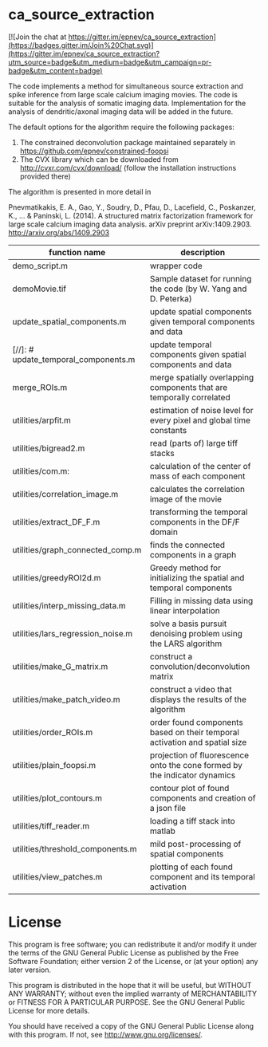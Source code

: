 # ca_source_extraction

[![Join the chat at https://gitter.im/epnev/ca_source_extraction](https://badges.gitter.im/Join%20Chat.svg)](https://gitter.im/epnev/ca_source_extraction?utm_source=badge&utm_medium=badge&utm_campaign=pr-badge&utm_content=badge)

The code implements a method for simultaneous source extraction and spike inference from large scale calcium imaging movies. The code is suitable for the analysis of somatic imaging data. Implementation for the analysis of dendritic/axonal imaging data will be added in the future. 

The default options for the algorithm require the following packages:

1. The constrained deconvolution package maintained separately in https://github.com/epnev/constrained-foopsi 
2. The CVX library which can be downloaded from http://cvxr.com/cvx/download/ (follow the installation instructions provided there) 

The algorithm is presented in more detail in

Pnevmatikakis, E. A., Gao, Y., Soudry, D., Pfau, D., Lacefield, C., Poskanzer, K., ... & Paninski, L. (2014). A structured matrix factorization framework for large scale calcium imaging data analysis. arXiv preprint arXiv:1409.2903. http://arxiv.org/abs/1409.2903

function name                           | description 
----------------------------------------|-----------------------------------
demo_script.m                           | wrapper code <br />
demoMovie.tif                           | Sample dataset for running the code (by W. Yang and D. Peterka) <br />
update_spatial_components.m             | update spatial components given temporal components and data <br />
[//]: #  update_temporal_components.m            | update temporal components given spatial components and data <br />
merge_ROIs.m                            | merge spatially overlapping components that are temporally correlated <br />
utilities/arpfit.m                      | estimation of noise level for every pixel and global time constants <br />
utilities/bigread2.m                    | read (parts of) large tiff stacks
utilities/com.m:                        | calculation of the center of mass of each component <br />
utilities/correlation_image.m           | calculates the correlation image of the movie <br />
utilities/extract_DF_F.m                | transforming the temporal components in the DF/F domain <br />
utilities/graph_connected_comp.m        | finds the connected components in a graph <br />
utilities/greedyROI2d.m                 | Greedy method for initializing the spatial and temporal components <br />
utilities/interp_missing_data.m         | Filling in missing data using linear interpolation <br />
utilities/lars_regression_noise.m       | solve a basis pursuit denoising problem using the LARS algorithm <br />
utilities/make_G_matrix.m               | construct a convolution/deconvolution matrix <br />
utilities/make_patch_video.m            | construct a video that displays the results of the algorithm <br />
utilities/order_ROIs.m                  | order found components based on their temporal activation and spatial size <br />
utilities/plain_foopsi.m                | projection of fluorescence onto the cone formed by the indicator dynamics 
utilities/plot_contours.m               | contour plot of found components and creation of a json file <br />
utilities/tiff_reader.m                 | loading a tiff stack into matlab <br />
utilities/threshold_components.m        | mild post-processing of spatial components <br />
utilities/view_patches.m                | plotting of each found component and its temporal activation <br />


License
=======

This program is free software; you can redistribute it and/or
modify it under the terms of the GNU General Public License
as published by the Free Software Foundation; either version 2
of the License, or (at your option) any later version.

This program is distributed in the hope that it will be useful,
but WITHOUT ANY WARRANTY; without even the implied warranty of
MERCHANTABILITY or FITNESS FOR A PARTICULAR PURPOSE.  See the
GNU General Public License for more details.

You should have received a copy of the GNU General Public License
along with this program.  If not, see <http://www.gnu.org/licenses/>.
